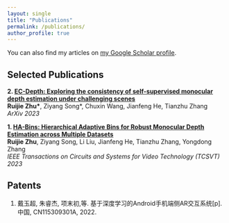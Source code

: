 ```yaml
---
layout: single
title: "Publications"
permalink: /publications/
author_profile: true
---
```


<!-- {% if author.googlescholar %}
  You can also find my articles on <u><a href="{{author.googlescholar}}">my Google Scholar profile</a>.</u>
{% endif %}

{% include base_path %}

{% for post in site.publications reversed %}
  {% include archive-single.html %}
{% endfor %} -->
You can also find my articles on <a href="https://scholar.google.com/citations?user=6uuAEdkAAAAJ&hl=en">my Google Scholar profile</a>.

Selected Publications
------

<b>2. [EC-Depth: Exploring the consistency of self-supervised monocular depth estimation under challenging scenes](https://ruijiezhu94.github.io/ECDepth_page/)</b> <br> 
<b>Ruijie Zhu\*</b>, Ziyang Song\*, Chuxin Wang, Jianfeng He, Tianzhu Zhang<br> 
<i>ArXiv 2023</i>

<b>1. [HA-Bins: Hierarchical Adaptive Bins for Robust Monocular Depth Estimation across Multiple Datasets](https://ruijiezhu94.github.io/HABins_TCSVT2023/)</b> <br> 
<b>Ruijie Zhu</b>, Ziyang Song, Li Liu, Jianfeng He, Tianzhu Zhang, Yongdong Zhang<br> 
<i>IEEE Transactions on Circuits and Systems for Video Technology (TCSVT) 2023</i>

Patents
------
1. 戴玉超, 朱睿杰, 项末初,等. 基于深度学习的Android手机端侧AR交互系统[p]. 中国, CN115309301A, 2022.